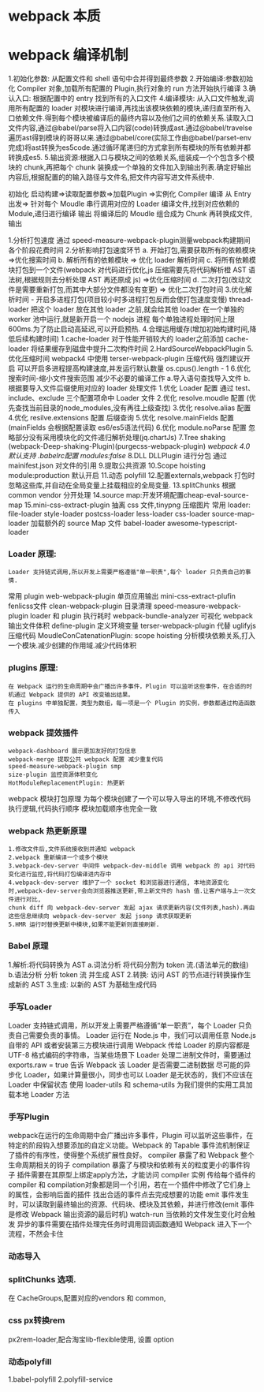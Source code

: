 # webpack 本质


# webpack 编译机制
1.初始化参数: 从配置文件和 shell 语句中合并得到最终参数
2.开始编译:参数初始化 Compiler 对象,加载所有配置的 Plugin,执行对象的 run 方法开始执行编译
3.确认入口: 根据配置中的 entry 找到所有的入口文件
4.编译模块: 从入口文件触发,调用所有配置的 loader 对模块进行编译,再找出该模块依赖的模块,递归直至所有入口依赖文件.得到每个模块被编译后的最终内容以及他们之间的依赖关系.读取入口文件内容,通过@babel/parse将入口内容(code)转换成ast.通过@babel/travelse遍历ast得到模块的哥哥以来.通过@babel/core(实际工作由@babel/parset-env完成)将ast转换为es5code.通过循环尾递归的方式拿到所有模块的所有依赖并都转换成es5.
5.输出资源:根据入口与模块之间的依赖关系,组装成一个个包含多个模块的 chunk,再把每个 chunk 装换成一个单独的文件加入到输出列表.确定好输出内容后,根据配置的的输入路径与文件名,把文件内容写进文件系统中.


初始化 
 启动构建=>读取配置参数=>加载Plugin =>实例化 Compiler
编译
 从 Entry出发=> 针对每个 Moudle 串行调用对应的 Loader 编译文件,找到对应依赖的 Module,递归进行编译
输出
 将编译后的 Moudle 组合成为 Chunk 再转换成文件,输出

  1.分析打包速度
    通过 speed-measure-webpack-plugin测量webpack构建期间各个阶段花费时间
  2.分析影响打包速度环节
  a. 开始打包,需要获取所有的依赖模块 =>优化搜索时间
  b. 解析所有的依赖模块 => 优化 loader 解析时间
  c. 将所有依赖模块打包到一个文件(webpack 对代码进行优化,js 压缩需要先将代码解析橙 AST 语法树,根据规则去分析处理 AST 再还原成 js) =>优化压缩时间
  d. 二次打包(改动文件是需要重新打包,而其中大部分文件都没有变更) => 优化二次打包时间
  3.优化解析时间 - 开启多进程打包(项目较小时多进程打包反而会使打包速度变慢)
    thread-loader
        把这个 loader 放在其他 loader 之前,就会给其他 loader 在一个单独的 worker 池中运行,就是新开启一个 nodejs 进程 每个单独进程处理时间上限 600ms.为了防止启动高延迟,可以开启预热.
  4.合理运用缓存(增加初始构建时间,降低后续构建时间)
    1.cache-loader 对于性能开销较大的 loader之前添加 cache-loader 将结果缓存到磁盘中提升二次构件时间
    2.HardSourceWebpackPlugin
  5. 优化压缩时间
    webpack4 中使用 terser-webpack-plugin  压缩代码 强烈建议开启
    可以开启多进程提高构建速度,并发运行默认数量 os.cpus().length - 1
  6.优化搜索时间-缩小文件搜索范围 减少不必要的编译工作
    a.导入语句查找导入文件
    b.根据要导入文件后缀使用对应的 loader 处理文件
    1.优化 Loader 配置
      通过 test、include、exclude 三个配置项命中 Loader 文件
    2.优化 resolve.moudle 配置 (优先查找当前目录的node_modules,没有再往上级查找)
    3.优化 resolve.alias 配置
    4.优化 resilve.extensions 配置   后缀查询
    5.优化 resolve.mainFields 配置 (mainFields 会根据配置读取 es6/es5语法代码)
    6.优化 module.noParse 配置 忽略部分没有采用模块化的文件递归解析处理(jq.chartJs)
  7.Tree shaking (webpack-Deep-shaking-Plugin)(purgecss-webpack-plugin)
  *webpack 4.0 默认支持 .babelrc配置 modules:false*
  8.DLL DLLPlugin 进行分包 通过 mainifest.json 对文件的引用 
  9.提取公共资源
  10.Scope hoisting module:production 默认开启
  11.动态 polyfill
  12.配置externals,webpack 打包时忽略这些库,并自动在全局变量上挂载相应的全局变量.
  13.splitChunks 根据 common vendor 分开处理
  14.source map:开发环境配置cheap-eval-source-map
  15.mini-css-extract-plugin 抽离 css 文件,tinypng 压缩图片
  常用 loader:
    file-loader
    style-loader
    postcss-loader 
    less-loader
    css-loader
    source-map-loader 加载额外的 source Map 文件
    babel-loader
    awesome-typescript-loader
  ### Loader 原理:
    Loader 支持链式调用,所以开发上需要严格遵循"单一职责",每个 loader 只负责自己的事情.
  常用 plugin
    web-webpack-plugin 单页应用输出
    mini-css-extract-plufin fenlicss文件
    clean-webpack-plugin 目录清理
    speed-measure-webpack-plugin loader 和 plugin 执行耗时
    webpack-bundle-analyzer 可视化 webpack 输出文件体积
    define-plugin 定义环境变量
    terser-webpack-plugin 代替 uglifyjs 压缩代码
    MoudleConCatenationPlugin: scope hoisting 分析模块依赖关系,打入一个模块.减少创建的作用域.减少代码体积
  ### plugins 原理:
    在 Webpack 运行的生命周期中会广播出许多事件，Plugin 可以监听这些事件，在合适的时机通过 Webpack 提供的 API 改变输出结果。
    在 plugins 中单独配置，类型为数组，每一项是一个 Plugin 的实例，参数都通过构造函数传入
  ### webpack 提效插件
    webpack-dashboard 展示更加友好的打包信息
    webpack-merge 提取公共 webpack 配置 减少重复代码
    speed-measure-webpack-plugin smp 
    size-plugin 监控资源体积变化
    HotModuleReplacementPlugin: 热更新

  webpack 模块打包原理 
    为每个模块创建了一个可以导入导出的环境,不修改代码执行逻辑,代码执行顺序 模块加载顺序也完全一致
  ### webpack 热更新原理
    1.修改文件后,文件系统接收到并通知 webpack 
    2.webpack 重新编译一个或多个模块
    3.webpack-dev-server 中间件 webpack-dev-middle 调用 webpack 的 api 对代码变化进行监控,将代码打包编译进内存中
    4.webpack-dev-server 维护了一个 socket 和浏览器进行通信, 本地资源变化时,webpack-dev-server会向浏览器推送更新,带上新文件的 hash 值.让客户端与上一次文件进行对比,
    chunk diff 向 webpack-dev-server 发起 ajax 请求更新内容(文件列表,hash).再由这些信息继续向 webpack-dev-server 发起 jsonp 请求获取更新
    5.HMR 运行时替换更新中模块,如果不能更新则直接刷新.
  ### Babel 原理
  1.解析:将代码转换为 AST
    a.词法分析 将代码分割为 token 流.(语法单元的数组)
    b.语法分析 分析 token 流 并生成 AST
  2.转换: 访问 AST 的节点进行转换操作生成新的 AST
  3.生成: 以新的 AST 为基础生成代码

  ### 手写Loader
  Loader 支持链式调用，所以开发上需要严格遵循“单一职责”，每个 Loader 只负责自己需要负责的事情。
  Loader 运行在 Node.js 中，我们可以调用任意 Node.js 自带的 API 或者安装第三方模块进行调用
  Webpack 传给 Loader 的原内容都是 UTF-8 格式编码的字符串，当某些场景下 Loader 处理二进制文件时，需要通过 exports.raw = true 告诉 Webpack 该 Loader 是否需要二进制数据
  尽可能的异步化 Loader，如果计算量很小，同步也可以
  Loader 是无状态的，我们不应该在 Loader 中保留状态
  使用 loader-utils 和 schema-utils 为我们提供的实用工具加载本地 Loader 方法

  ### 手写Plugin
  webpack在运行的生命周期中会广播出许多事件，Plugin 可以监听这些事件，在特定的阶段钩入想要添加的自定义功能。Webpack 的 Tapable 事件流机制保证了插件的有序性，使得整个系统扩展性良好。
  compiler 暴露了和 Webpack 整个生命周期相关的钩子
  compilation 暴露了与模块和依赖有关的粒度更小的事件钩子
  插件需要在其原型上绑定apply方法，才能访问 compiler 实例
  传给每个插件的 compiler 和 compilation对象都是同一个引用，若在一个插件中修改了它们身上的属性，会影响后面的插件
  找出合适的事件点去完成想要的功能
    emit 事件发生时，可以读取到最终输出的资源、代码块、模块及其依赖，并进行修改(emit 事件是修改 Webpack 输出资源的最后时机)
    watch-run 当依赖的文件发生变化时会触发
  异步的事件需要在插件处理完任务时调用回调函数通知 Webpack 进入下一个流程，不然会卡住

  ### 动态导入
  ### splitChunks 选项.
   在 CacheGroups,配置对应的vendors 和 common,
  ### css px转换rem
  px2rem-loader,配合淘宝lib-flexible使用, 设置 option
  ### 动态polyfill
  1.babel-polyfill
  2.polyfill-service





